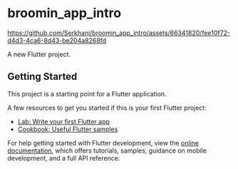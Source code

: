 # broomin_app_intro

https://github.com/Serkhani/broomin_app_intro/assets/66341820/fee10f72-d4d3-4ca6-8d43-be204a8268fd

A new Flutter project.

## Getting Started

This project is a starting point for a Flutter application.

A few resources to get you started if this is your first Flutter project:

- [Lab: Write your first Flutter app](https://docs.flutter.dev/get-started/codelab)
- [Cookbook: Useful Flutter samples](https://docs.flutter.dev/cookbook)

For help getting started with Flutter development, view the
[online documentation](https://docs.flutter.dev/), which offers tutorials,
samples, guidance on mobile development, and a full API reference.
